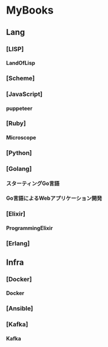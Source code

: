 MyBooks
=======
## Lang
### [LISP]
#### LandOfLisp
### [Scheme]
### [JavaScript]
#### puppeteer
### [Ruby]
#### Microscope
### [Python]
### [Golang]
#### スターティングGo言語
#### Go言語によるWebアプリケーション開発
### [Elixir]
#### ProgrammingElixir
### [Erlang]
## Infra
### [Docker]
#### Docker
### [Ansible]
### [Kafka]
#### Kafka
